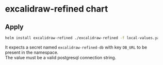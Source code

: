 # excalidraw-refined chart

## Apply
```bash
helm install excalidraw-refined ./excalidraw-refined -f local-values.yaml -n <namespace>
```

It expects a secret named `excalidraw-refined-db` with key `DB_URL` to be present in the namespace.  
The value must be a valid postgresql connection string.  
